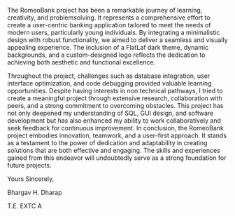 The RomeoBank project has been a remarkable journey of learning, creativity, and problemsolving. 
It represents a comprehensive effort to create a user-centric banking application tailored to meet the needs of modern users, particularly young individuals.
By integrating a minimalistic design with robust functionality, we aimed to deliver a
seamless and visually appealing experience. The inclusion of a FlatLaf dark theme, dynamic
backgrounds, and a custom-designed logo reflects the dedication to achieving both aesthetic
and functional excellence. 

Throughout the project, challenges such as database integration,
user interface optimization, and code debugging provided valuable learning opportunities.
Despite having interests in non technical pathways, I tried to create a meaningful project
through extensive research, collaboration with peers, and a strong commitment to
overcoming obstacles. This project has not only deepened my understanding of SQL, GUI
design, and software development but has also enhanced my ability to work collaboratively
and seek feedback for continuous improvement.
In conclusion, the RomeoBank project embodies innovation, teamwork, and a user-first
approach. It stands as a testament to the power of dedication and adaptability in creating
solutions that are both effective and engaging. The skills and experiences gained from this
endeavor will undoubtedly serve as a strong foundation for future projects. 


Yours Sincerely,


Bhargav H. Dharap


T.E. EXTC A
